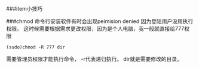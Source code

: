 ###item小技巧

###chmod
命令行安装软件有时会出现peimision denied 因为登陆用户没用执行权限。
这时候需要根据需求更改权限，因为是个人电脑，我一般就直接给777权限

```
(sudo)chmod -R 777 dir     
```

需要管理员权限才能执行命令，
-r代表递归执行。
dir就是需要修改的目录。